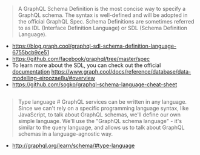 >A GraphQL Schema Definition is the most concise way to specify a GraphQL schema. The syntax is well-defined and will be adopted in the official GraphQL Spec. Schema Definitions are sometimes referred to as IDL (Interface Definition Language) or SDL (Schema Definition Language).

- https://blog.graph.cool/graphql-sdl-schema-definition-language-6755bcb9ce51
- https://github.com/facebook/graphql/tree/master/spec
- To learn more about the SDL, you can check out the official [documentation](http://graphql.org/learn/schema/#type-language) https://www.graph.cool/docs/reference/database/data-modelling-eiroozae8u/#overview
- https://github.com/sogko/graphql-schema-language-cheat-sheet

##

>Type language #
>GraphQL services can be written in any language. Since we can't rely on a specific programming language syntax, like JavaScript, to talk about GraphQL schemas, we'll define our own simple language. We'll use the "GraphQL schema language" - it's similar to the query language, and allows us to talk about GraphQL schemas in a language-agnostic way.

- http://graphql.org/learn/schema/#type-language